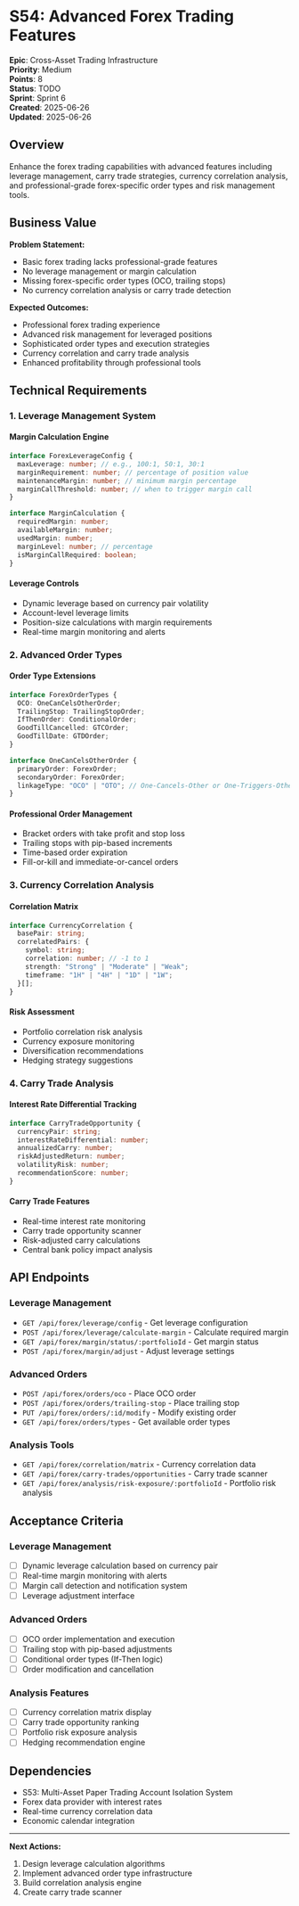 # S54: Advanced Forex Trading Features

**Epic**: Cross-Asset Trading Infrastructure  
**Priority**: Medium  
**Points**: 8  
**Status**: TODO  
**Sprint**: Sprint 6  
**Created**: 2025-06-26  
**Updated**: 2025-06-26

## Overview

Enhance the forex trading capabilities with advanced features including leverage management, carry trade strategies, currency correlation analysis, and professional-grade forex-specific order types and risk management tools.

## Business Value

**Problem Statement:**

- Basic forex trading lacks professional-grade features
- No leverage management or margin calculation
- Missing forex-specific order types (OCO, trailing stops)
- No currency correlation analysis or carry trade detection

**Expected Outcomes:**

- Professional forex trading experience
- Advanced risk management for leveraged positions
- Sophisticated order types and execution strategies
- Currency correlation and carry trade analysis
- Enhanced profitability through professional tools

## Technical Requirements

### 1. Leverage Management System

#### Margin Calculation Engine

```typescript
interface ForexLeverageConfig {
  maxLeverage: number; // e.g., 100:1, 50:1, 30:1
  marginRequirement: number; // percentage of position value
  maintenanceMargin: number; // minimum margin percentage
  marginCallThreshold: number; // when to trigger margin call
}

interface MarginCalculation {
  requiredMargin: number;
  availableMargin: number;
  usedMargin: number;
  marginLevel: number; // percentage
  isMarginCallRequired: boolean;
}
```

#### Leverage Controls

- Dynamic leverage based on currency pair volatility
- Account-level leverage limits
- Position-size calculations with margin requirements
- Real-time margin monitoring and alerts

### 2. Advanced Order Types

#### Order Type Extensions

```typescript
interface ForexOrderTypes {
  OCO: OneCanCelsOtherOrder;
  TrailingStop: TrailingStopOrder;
  IfThenOrder: ConditionalOrder;
  GoodTillCancelled: GTCOrder;
  GoodTillDate: GTDOrder;
}

interface OneCanCelsOtherOrder {
  primaryOrder: ForexOrder;
  secondaryOrder: ForexOrder;
  linkageType: "OCO" | "OTO"; // One-Cancels-Other or One-Triggers-Other
}
```

#### Professional Order Management

- Bracket orders with take profit and stop loss
- Trailing stops with pip-based increments
- Time-based order expiration
- Fill-or-kill and immediate-or-cancel orders

### 3. Currency Correlation Analysis

#### Correlation Matrix

```typescript
interface CurrencyCorrelation {
  basePair: string;
  correlatedPairs: {
    symbol: string;
    correlation: number; // -1 to 1
    strength: "Strong" | "Moderate" | "Weak";
    timeframe: "1H" | "4H" | "1D" | "1W";
  }[];
}
```

#### Risk Assessment

- Portfolio correlation risk analysis
- Currency exposure monitoring
- Diversification recommendations
- Hedging strategy suggestions

### 4. Carry Trade Analysis

#### Interest Rate Differential Tracking

```typescript
interface CarryTradeOpportunity {
  currencyPair: string;
  interestRateDifferential: number;
  annualizedCarry: number;
  riskAdjustedReturn: number;
  volatilityRisk: number;
  recommendationScore: number;
}
```

#### Carry Trade Features

- Real-time interest rate monitoring
- Carry trade opportunity scanner
- Risk-adjusted carry calculations
- Central bank policy impact analysis

## API Endpoints

### Leverage Management

- `GET /api/forex/leverage/config` - Get leverage configuration
- `POST /api/forex/leverage/calculate-margin` - Calculate required margin
- `GET /api/forex/margin/status/:portfolioId` - Get margin status
- `POST /api/forex/margin/adjust` - Adjust leverage settings

### Advanced Orders

- `POST /api/forex/orders/oco` - Place OCO order
- `POST /api/forex/orders/trailing-stop` - Place trailing stop
- `PUT /api/forex/orders/:id/modify` - Modify existing order
- `GET /api/forex/orders/types` - Get available order types

### Analysis Tools

- `GET /api/forex/correlation/matrix` - Currency correlation data
- `GET /api/forex/carry-trades/opportunities` - Carry trade scanner
- `GET /api/forex/analysis/risk-exposure/:portfolioId` - Portfolio risk analysis

## Acceptance Criteria

### Leverage Management

- [ ] Dynamic leverage calculation based on currency pair
- [ ] Real-time margin monitoring with alerts
- [ ] Margin call detection and notification system
- [ ] Leverage adjustment interface

### Advanced Orders

- [ ] OCO order implementation and execution
- [ ] Trailing stop with pip-based adjustments
- [ ] Conditional order types (If-Then logic)
- [ ] Order modification and cancellation

### Analysis Features

- [ ] Currency correlation matrix display
- [ ] Carry trade opportunity ranking
- [ ] Portfolio risk exposure analysis
- [ ] Hedging recommendation engine

## Dependencies

- S53: Multi-Asset Paper Trading Account Isolation System
- Forex data provider with interest rates
- Real-time currency correlation data
- Economic calendar integration

---

**Next Actions:**

1. Design leverage calculation algorithms
2. Implement advanced order type infrastructure
3. Build correlation analysis engine
4. Create carry trade scanner

